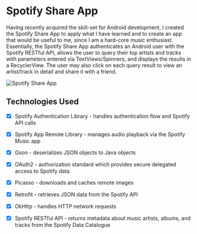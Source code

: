 # Spotify Share App
Having recently acquired the skill-set for Android development, I created the Spotify Share App to apply what I have learned and to create an app that would be useful to me, since I am a hard-core music enthusiast. Essentially, the Spotify Share App authenticates an Android user with the Spotify RESTful API, allows the user to query their top artists and tracks with parameters entered via TextViews/Spinners, and displays the results in a RecyclerView. The user may also click on each query result to view an artist/track in detail and share it with a friend.

![Spotify Share App](app/src/main/res/drawable/spotifyshareappthumbnail.jpg?raw=true "Spotify Share App")

## Technologies Used
* [x] Spotify Authentication Library - handles authentication flow and Spotify API calls
* [x] Spotify App Remote Library - manages audio playback via the Spotify Music app
* [x] Gson - deserializes JSON objects to Java objects
* [x] OAuth2 - authorization standard which provides secure delegated access to Spotify data
* [x] Picasso - downloads and caches remote images
* [x] Retrofit - retrieves JSON data from the Spotify API 
* [x] OkHttp - handles HTTP network requests
* [x] Spotify RESTful API - returns metadata about music artists, albums, and tracks from the Spotify Data Catalogue


